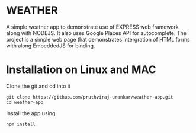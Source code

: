 # WEATHER
A simple weather app to demonstrate use of EXPRESS web framework along with NODEJS. It also uses Google Places API for autocomplete. The project is a simple web page that demonstrates  intergration of HTML forms with  along EmbeddedJS for binding.

# Installation on Linux and MAC
Clone the git and cd into it
```
git clone https://github.com/pruthviraj-urankar/weather-app.git 
cd weather-app
```
Install the app using
```
npm install
```
